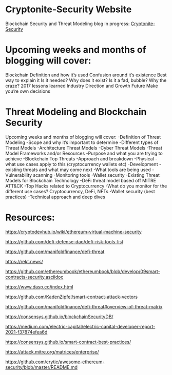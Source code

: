 # Cryptonite-Security Website
Blockchain Security and Threat Modeling blog in progress: [Cryptonite-Security](https://www.cryptonite-security.com/)

# Upcoming weeks and months of blogging will cover:
Blockchain
Definition and how it’s used
Confusion around it’s existence
Best way to explain it
Is it needed? Why does it exist?
Is it a fad, bubble? Why the craze?
2017 lessons learned
Industry Direction and Growth
Future 
Make you’re own decisions

# Threat Modeling and Blockchain Security
Upcoming weeks and months of blogging will cover:
-Definition of Threat Modeling
-Scope and why it’s important to determine
-Different types of Threat Models
-Architecture Threat Models
-Cyber Threat Models
-Threat Model Frameworks and/or Resources
-Purpose and what you are trying to achieve
-Blockchain Top Threats
-Approach and breakdown
-Physical - what use cases apply to this (cryptocurrency wallets etc)
-Development - existing threats and what may come next
-What tools are being used
-Vulnerability scanning
-Monitoring tools
-Wallet security 
-Existing Threat Models for Blockchain Technology
-DeFi threat model based off MITRE ATT&CK
-Top Hacks related to Cryptocurrency
-What do you monitor for the different use cases? Cryptocurrency, DeFi, NFTs
-Wallet security (best practices)
-Technical approach and deep dives


# Resources:
https://cryptodevhub.io/wiki/ethereum-virtual-machine-security

https://github.com/defi-defense-dao/defi-risk-tools-list

https://github.com/manifoldfinance/defi-threat

https://rekt.news/

https://github.com/ethereumbook/ethereumbook/blob/develop/09smart-contracts-security.asciidoc

https://www.dasp.co/index.html

https://github.com/KadenZipfel/smart-contract-attack-vectors

https://github.com/manifoldfinance/defi-threat#overview-of-threat-matrix

https://consensys.github.io/blockchainSecurityDB/

https://medium.com/electric-capital/electric-capital-developer-report-2021-f37874efea6d

https://consensys.github.io/smart-contract-best-practices/

https://attack.mitre.org/matrices/enterprise/

https://github.com/crytic/awesome-ethereum-security/blob/master/README.md
